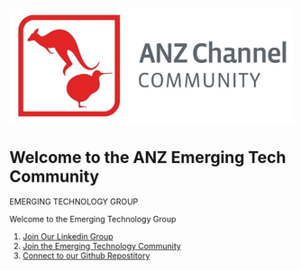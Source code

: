![ANZLogo](./ANZChannelLogo.jpg)
# Welcome to the ANZ Emerging Tech Community

 
EMERGING TECHNOLOGY GROUP

Welcome to the Emerging Technology Group

1.	[Join Our Linkedin Group](https://www.linkedin.com/groups/10405392/)
2.	[Join the Emerging Technology Community](https://www.comptia.org/communities/emerging-technology)
3.	[Connect to our Github Repostitory](https://github.com/nickbeau/comptia)



